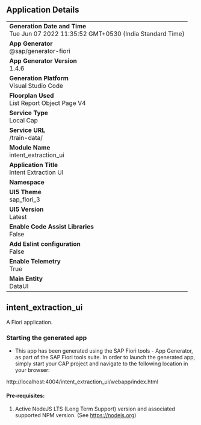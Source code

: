 ## Application Details
|               |
| ------------- |
|**Generation Date and Time**<br>Tue Jun 07 2022 11:35:52 GMT+0530 (India Standard Time)|
|**App Generator**<br>@sap/generator-fiori|
|**App Generator Version**<br>1.4.6|
|**Generation Platform**<br>Visual Studio Code|
|**Floorplan Used**<br>List Report Object Page V4|
|**Service Type**<br>Local Cap|
|**Service URL**<br>/train-data/
|**Module Name**<br>intent_extraction_ui|
|**Application Title**<br>Intent Extraction UI|
|**Namespace**<br>|
|**UI5 Theme**<br>sap_fiori_3|
|**UI5 Version**<br>Latest|
|**Enable Code Assist Libraries**<br>False|
|**Add Eslint configuration**<br>False|
|**Enable Telemetry**<br>True|
|**Main Entity**<br>DataUI|

## intent_extraction_ui

A Fiori application.

### Starting the generated app

-   This app has been generated using the SAP Fiori tools - App Generator, as part of the SAP Fiori tools suite.  In order to launch the generated app, simply start your CAP project and navigate to the following location in your browser:

http://localhost:4004/intent_extraction_ui/webapp/index.html

#### Pre-requisites:

1. Active NodeJS LTS (Long Term Support) version and associated supported NPM version.  (See https://nodejs.org)


